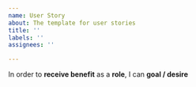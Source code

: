 ```yaml
---
name: User Story
about: The template for user stories
title: ''
labels: ''
assignees: ''

---
```


In order to **receive benefit** as a **role**, I can **goal / desire**
